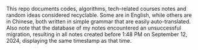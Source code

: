 This repo documents codes, algorithms, tech-related courses notes and random ideas considered recyclable.
Some are in English, while others are in Chinese, both written in simple grammar that are easily auto-translated.
Also note that the database of my notes encountered an unsuccessful migration, resulting in all notes created before 1:48 PM on September 12, 2024, displaying the same timestamp as that time.